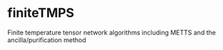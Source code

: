 # finiteTMPS
Finite temperature tensor network algorithms including METTS and the ancilla/purification method
